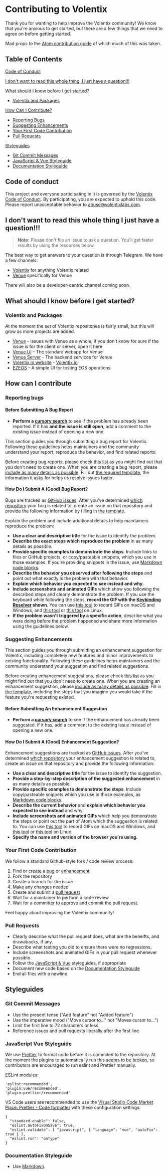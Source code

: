 # Contributing to Volentix

Thank you for wanting to help improve the Volentix community! We know that
you're anxious to get started, but there are a few things that we need to
agree on before getting started. 

Mad props to the [Atom contribution guide](https://github.com/atom/atom/blob/master/CONTRIBUTING.md)
of which much of this was taken.

## Table of Contents

[Code of Conduct](#code-of-conduct)

[I don't want to read this whole thing, I just have a question!!!](#i-dont-want-to-read-this-whole-thing-i-just-have-a-question)

[What should I know before I get started?](#what-should-i-know-before-i-get-started)
  * [Volentix and Packages](#volentix-and-packages)

[How Can I Contribute?](#how-can-i-contribute)
  * [Reporting Bugs](#reporting-bugs)
  * [Suggesting Enhancements](#suggesting-enhancements)
  * [Your First Code Contribution](#your-first-code-contribution)
  * [Pull Requests](#pull-requests)

[Styleguides](#styleguides)
  * [Git Commit Messages](#git-commit-messages)
  * [JavaScript & Vue Styleguide](#javascript-vue-styleguide)
  * [Documentation Styleguide](#documentation-styleguide)

## Code of conduct

This project and everyone participating in it is governed by the 
[Volentix Code of Conduct](CODE_OF_CONDUCT.md). By participating, you are expected
to uphold this code. Please report unacceptable behavior to 
[abuse@volentixlabs.com](abuse@volentixlabs.com).

## I don't want to read this whole thing I just have a question!!!

> **Note:** Please don't file an issue to ask a question. You'll get faster results by using the resources below.

The best way to get answers to your question is through Telegram. We have a few channels:
* [Volentix](https://t.me/volentix) for anything Volentix related
* [Venue](https://t.me/VenueChat) specifically for Venue

There will also be a developer-centric channel coming soon.

## What should I know before I get started?

### Volentix and Packages

At the moment the set of Volentix repositories is fairly small, but this will grow as more
projects are added. 

* [Venue](https://github.com/Volentix/venue) - Issues with Venue as a whole; if you don't know for sure if the issue is for the client or server, open it here
* [Venue UI](https://github.com/Volentix/venue-client) - The standard webapp for Venue
* [Venue Server](https://github.com/Volentix/venue-server) - The backend services for Venue
* [Volentix.io website](https://github.com/Volentix/volentix.github.io) - [Volentix.io](https://volentix.io)
* [EZEOS](https://github.com/Volentix/ezeos) - A simple UI for testing EOS operations

## How can I contribute

### Reporting bugs

#### Before Submitting A Bug Report

* **Perform a [cursory search](https://github.com/search?q=+is%3Aissue+user%3Aatom)** to see if the problem has already been reported. If it has **and the issue is still open**, add a comment to the existing issue instead of opening a new one.

This section guides you through submitting a bug report for Volentix. Following these guidelines helps maintainers and the community understand your report, reproduce the behavior, and find related reports.

Before creating bug reports, please check [this list](#before-submitting-a-bug-report) as you might find out that you don't need to create one. When you are creating a bug report, please [include as many details as possible](#how-do-i-submit-a-good-bug-report). Fill out [the required template](ISSUE_TEMPLATE.md), the information it asks for helps us resolve issues faster.

#### How Do I Submit A (Good) Bug Report?

Bugs are tracked as [GitHub issues](https://guides.github.com/features/issues/). After you've determined [which repository](#volentix-and-packages) your bug is related to, create an issue on that repository and provide the following information by filling in [the template](ISSUE_TEMPLATE.md).

Explain the problem and include additional details to help maintainers reproduce the problem:

* **Use a clear and descriptive title** for the issue to identify the problem.
* **Describe the exact steps which reproduce the problem** in as many details as possible.
* **Provide specific examples to demonstrate the steps**. Include links to files or GitHub projects, or copy/pasteable snippets, which you use in those examples. If you're providing snippets in the issue, use [Markdown code blocks](https://help.github.com/articles/markdown-basics/#multiple-lines).
* **Describe the behavior you observed after following the steps** and point out what exactly is the problem with that behavior.
* **Explain which behavior you expected to see instead and why.**
* **Include screenshots and animated GIFs** which show you following the described steps and clearly demonstrate the problem. If you use the keyboard while following the steps, **record the GIF with the [Keybinding Resolver](https://github.com/atom/keybinding-resolver) shown**. You can use [this tool](https://www.cockos.com/licecap/) to record GIFs on macOS and Windows, and [this tool](https://github.com/colinkeenan/silentcast) or [this tool](https://github.com/GNOME/byzanz) on Linux.
* **If the problem wasn't triggered by a specific action**, describe what you were doing before the problem happened and share more information using the guidelines below.

### Suggesting Enhancements

This section guides you through submitting an enhancement suggestion for Volentix, including completely new features and minor improvements to existing functionality. Following these guidelines helps maintainers and the community understand your suggestion and find related suggestions.

Before creating enhancement suggestions, please check [this list](#before-submitting-an-enhancement-suggestion) as you might find out that you don't need to create one. When you are creating an enhancement suggestion, please [include as many details as possible](#how-do-i-submit-a-good-enhancement-suggestion). Fill in [the template](ISSUE_TEMPLATE.md), including the steps that you imagine you would take if the feature you're requesting existed.

#### Before Submitting An Enhancement Suggestion

* **Perform a [cursory search](https://github.com/search?q=+is%3Aissue+user%3Aatom)** to see if the enhancement has already been suggested. If it has, add a comment to the existing issue instead of opening a new one.

#### How Do I Submit A (Good) Enhancement Suggestion?

Enhancement suggestions are tracked as [GitHub issues](https://guides.github.com/features/issues/). After you've determined [which repository](#atom-and-packages) your enhancement suggestion is related to, create an issue on that repository and provide the following information:

* **Use a clear and descriptive title** for the issue to identify the suggestion.
* **Provide a step-by-step description of the suggested enhancement** in as many details as possible.
* **Provide specific examples to demonstrate the steps**. Include copy/pasteable snippets which you use in those examples, as [Markdown code blocks](https://help.github.com/articles/markdown-basics/#multiple-lines).
* **Describe the current behavior** and **explain which behavior you expected to see instead** and why.
* **Include screenshots and animated GIFs** which help you demonstrate the steps or point out the part of Atom which the suggestion is related to. You can use [this tool](https://www.cockos.com/licecap/) to record GIFs on macOS and Windows, and [this tool](https://github.com/colinkeenan/silentcast) or [this tool](https://github.com/GNOME/byzanz) on Linux.
* **Specify the name and version of the browser you're using.**

### Your First Code Contribution

We follow a standard Github-style fork / code review process:

1. Find or create a [bug](#reporting-bugs) or [enhancement](#suggesting-enhancements)
2. Fork the repository
3. Create a branch for the issue
4. Make any changes needed
5. Create and submit a [pull request](#pull-request)
6. Wait for a maintainer to perform a code review
7. Wait for a committer to approve and commit the pull request.

Feel happy about improving the Volentix community!

### Pull Requests

* Clearly describe what the pull request does, what are the beneifts, and drawabacks, if any.
* Describe what testing you did to ensure there were no regressions.
* Include screenshots and animated GIFs in your pull request whenever possible.
* Follow the [JavaScript & Vue](#javascript-vue-styleguide) styleguides, if appropriate
* Document new code based on the [Documentation Styleguide](#documentation-styleguide)
* End all files with a newline

## Styleguides

### Git Commit Messages

* Use the present tense ("Add feature" not "Added feature")
* Use the imperative mood ("Move cursor to..." not "Moves cursor to...")
* Limit the first line to 72 characters or less
* Reference issues and pull requests liberally after the first line

### JavaScript Vue Styleguide

We use [Prettier](https://prettier.io) to format code before it is commited to the repository.
At the moment the plugins to automatically run this [seems to be broken](https://github.com/Volentix/venue-client/issues/236), so contributors are encouraged to run
eslint and Prettier manually.

ESLint modules:
```
'eslint:recommended',
'plugin:vue/recommended',
'plugin:prettier/recommended'
```


VS Code users are recommended to use the 
[Visual Studio Code Market Place: Prettier - Code formatter](https://marketplace.visualstudio.com/items?itemName=esbenp.prettier-vscode)
with these configuration settings:
```
{
  "standard.enable": false,
  "eslint.autoFixOnSave": true,
  "eslint.validate": [ "javascript", { "language": "vue", "autoFix": true } ],
  "eslint.run": "onType"
}
```

### Documentation Styleguide

* Use [Markdown](https://daringfireball.net/projects/markdown).
